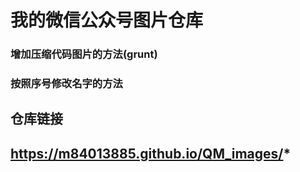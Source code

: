 # 我的微信公众号图片仓库
### 增加压缩代码图片的方法(grunt)
### 按照序号修改名字的方法

## 仓库链接
## https://m84013885.github.io/QM_images/*